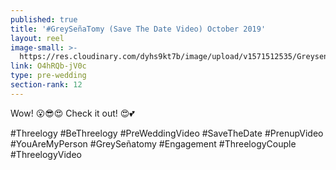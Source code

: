 ```yaml
---
published: true
title: '#GreySeñaTomy (Save The Date Video) October 2019'
layout: reel
image-small: >-
  https://res.cloudinary.com/dyhs9kt7b/image/upload/v1571512535/Greysenatomy_1.jpg
link: O4hRQb-jV0c
type: pre-wedding
section-rank: 12
---
```

Wow! 😮😎😍 Check it out! 😍💕

#Threelogy #BeThreelogy #PreWeddingVideo #SaveTheDate #PrenupVideo #YouAreMyPerson #GreySeñatomy #Engagement #ThreelogyCouple #ThreelogyVideo